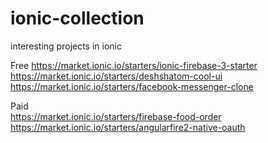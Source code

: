 # ionic-collection
interesting projects in ionic    


Free
https://market.ionic.io/starters/ionic-firebase-3-starter  
https://market.ionic.io/starters/deshshatom-cool-ui  
https://market.ionic.io/starters/facebook-messenger-clone   

Paid  
https://market.ionic.io/starters/firebase-food-order    
https://market.ionic.io/starters/angularfire2-native-oauth  
